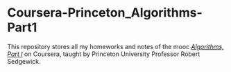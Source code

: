 # Coursera-Princeton_Algorithms-Part1

This repository stores all my homeworks and notes of the mooc [*Algorithms, Part I*](https://www.coursera.org/learn/algorithms-part1) on Coursera, taught by Princeton University Professor Robert Sedgewick.
